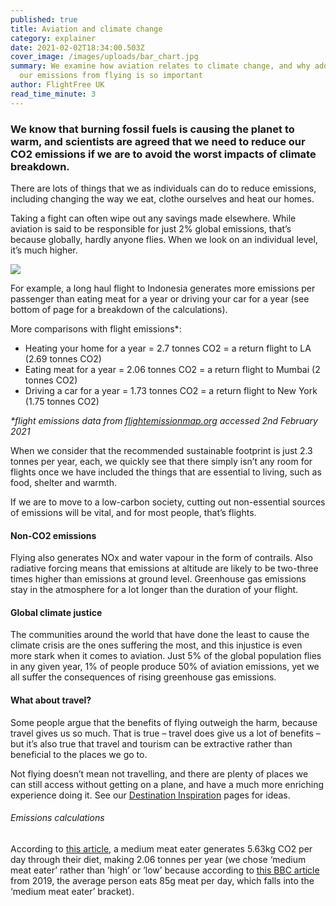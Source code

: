 ```yaml
---
published: true
title: Aviation and climate change
category: explainer
date: 2021-02-02T18:34:00.503Z
cover_image: /images/uploads/bar_chart.jpg
summary: We examine how aviation relates to climate change, and why addressing
  our emissions from flying is so important
author: FlightFree UK
read_time_minute: 3
---
```

### We know that burning fossil fuels is causing the planet to warm, and scientists are agreed that we need to reduce our CO2 emissions if we are to avoid the worst impacts of climate breakdown.

There are lots of things that we as individuals can do to reduce emissions, including changing the way we eat, clothe ourselves and heat our homes. 

Taking a fight can often wipe out any savings made elsewhere. While aviation is said to be responsible for just 2% global emissions, that’s because globally, hardly anyone flies. When we look on an individual level, it’s much higher. 

![](/images/uploads/bar_chart.jpg)

For example, a long haul flight to Indonesia generates more emissions per passenger than eating meat for a year or driving your car for a year (see bottom of page for a breakdown of the calculations).

More comparisons with flight emissions*: 

* H﻿eating your home for a year = 2.7 tonnes CO2 = a return flight to LA (2.69 tonnes CO2)
* E﻿ating meat for a year = 2.06 tonnes CO2 = a return flight to Mumbai (2 tonnes CO2)
* D﻿riving a car for a year = 1.73 tonnes CO2 = a return flight to New York (1.75 tonnes CO2)

*\*﻿flight emissions data from [flightemissionmap.org](www.flightemissionmap.org) accessed 2nd February 2021*

When we consider that the recommended sustainable footprint is just 2.3 tonnes per year, each, we quickly see that there simply isn’t any room for flights once we have included the things that are essential to living, such as food, shelter and warmth. 

If we are to move to a low-carbon society, cutting out non-essential sources of emissions will be vital, and for most people, that’s flights.

#### Non-CO2 emissions

Flying also generates NOx and water vapour in the form of contrails. Also radiative forcing means that emissions at altitude are likely to be two-three times higher than emissions at ground level. Greenhouse gas emissions stay in the atmosphere for a lot longer than the duration of your flight.

#### Global climate justice

The communities around the world that have done the least to cause the climate crisis are the ones suffering the most, and this injustice is even more stark when it comes to aviation. Just 5% of the global population flies in any given year, 1% of people produce 50% of aviation emissions, yet we all suffer the consequences of rising greenhouse gas emissions. 

#### What about travel?

Some people argue that the benefits of flying outweigh the harm, because travel gives us so much. That is true – travel does give us a lot of benefits – but it’s also true that travel and tourism can be extractive rather than beneficial to the places we go to. 

Not flying doesn’t mean not travelling, and there are plenty of places we can still access without getting on a plane, and have a much more enriching experience doing it. See our [Destination Inspiration](/how_to/#destination-inspiration) pages for ideas.

###### E﻿missions calculations

According to [this article](ncbi.nlm.nih.gov/pmc/articles/PMC4372775/), a medium meat eater generates 5.63kg CO2 per day through their diet, making 2.06 tonnes per year (we chose ‘medium meat eater’ rather than ’high’ or ’low’ because according to [this BBC article](https://www.bbc.co.uk/news/explainers-59232599) from 2019, the average person eats 85g meat per day, which falls into the ‘medium meat eater’ bracket).